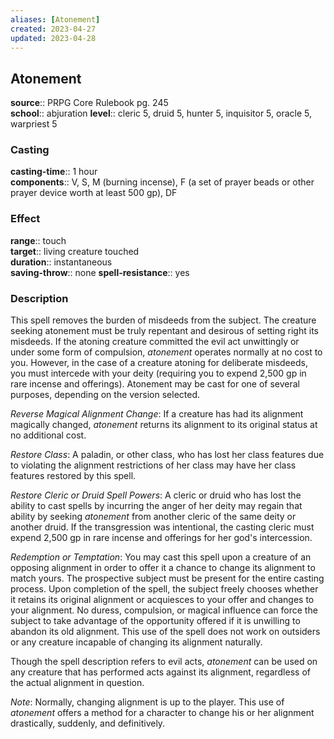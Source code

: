 ```yaml
---
aliases: [Atonement]
created: 2023-04-27
updated: 2023-04-28
---
```


## Atonement

**source**:: PRPG Core Rulebook pg. 245  
**school**:: abjuration
**level**:: cleric 5, druid 5, hunter 5, inquisitor 5, oracle 5, warpriest 5

### Casting

**casting-time**:: 1 hour  
**components**:: V, S, M (burning incense), F (a set of prayer beads or other prayer device worth at least 500 gp), DF

### Effect

**range**:: touch  
**target**:: living creature touched  
**duration**:: instantaneous  
**saving-throw**:: none
**spell-resistance**:: yes

### Description

This spell removes the burden of misdeeds from the subject. The creature seeking atonement must be truly repentant and desirous of setting right its misdeeds. If the atoning creature committed the evil act unwittingly or under some form of compulsion, *atonement* operates normally at no cost to you. However, in the case of a creature atoning for deliberate misdeeds, you must intercede with your deity (requiring you to expend 2,500 gp in rare incense and offerings). Atonement may be cast for one of several purposes, depending on the version selected.  
  
*Reverse Magical Alignment Change*: If a creature has had its alignment magically changed, *atonement* returns its alignment to its original status at no additional cost.  
  
*Restore Class*: A paladin, or other class, who has lost her class features due to violating the alignment restrictions of her class may have her class features restored by this spell.  
  
*Restore Cleric or Druid Spell Powers*: A cleric or druid who has lost the ability to cast spells by incurring the anger of her deity may regain that ability by seeking *atonement* from another cleric of the same deity or another druid. If the transgression was intentional, the casting cleric must expend 2,500 gp in rare incense and offerings for her god's intercession.  
  
*Redemption or Temptation*: You may cast this spell upon a creature of an opposing alignment in order to offer it a chance to change its alignment to match yours. The prospective subject must be present for the entire casting process. Upon completion of the spell, the subject freely chooses whether it retains its original alignment or acquiesces to your offer and changes to your alignment. No duress, compulsion, or magical influence can force the subject to take advantage of the opportunity offered if it is unwilling to abandon its old alignment. This use of the spell does not work on outsiders or any creature incapable of changing its alignment naturally.  
  
Though the spell description refers to evil acts, *atonement* can be used on any creature that has performed acts against its alignment, regardless of the actual alignment in question.  
  
*Note*: Normally, changing alignment is up to the player. This use of *atonement* offers a method for a character to change his or her alignment drastically, suddenly, and definitively.
